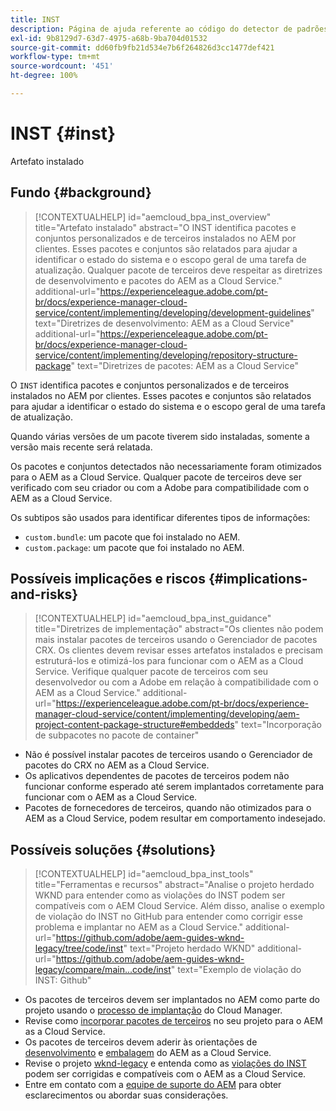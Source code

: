 ```yaml
---
title: INST
description: Página de ajuda referente ao código do detector de padrões.
exl-id: 9b8129d7-63d7-4975-a68b-9ba704d01532
source-git-commit: dd60fb9fb21d534e7b6f264826d3cc1477def421
workflow-type: tm+mt
source-wordcount: '451'
ht-degree: 100%

---
```


# INST {#inst}

Artefato instalado

## Fundo {#background}

>[!CONTEXTUALHELP]
>id="aemcloud_bpa_inst_overview"
>title="Artefato instalado"
>abstract="O INST identifica pacotes e conjuntos personalizados e de terceiros instalados no AEM por clientes. Esses pacotes e conjuntos são relatados para ajudar a identificar o estado do sistema e o escopo geral de uma tarefa de atualização. Qualquer pacote de terceiros deve respeitar as diretrizes de desenvolvimento e pacotes do AEM as a Cloud Service."
>additional-url="https://experienceleague.adobe.com/pt-br/docs/experience-manager-cloud-service/content/implementing/developing/development-guidelines" text="Diretrizes de desenvolvimento: AEM as a Cloud Service"
>additional-url="https://experienceleague.adobe.com/pt-br/docs/experience-manager-cloud-service/content/implementing/developing/repository-structure-package" text="Diretrizes de pacotes: AEM as a Cloud Service"

O `INST` identifica pacotes e conjuntos personalizados e de terceiros instalados no AEM por clientes. Esses pacotes e conjuntos são relatados para ajudar a identificar o estado do sistema e o escopo geral de uma tarefa de atualização.

Quando várias versões de um pacote tiverem sido instaladas, somente a versão mais recente será relatada.

Os pacotes e conjuntos detectados não necessariamente foram otimizados para o AEM as a Cloud Service. Qualquer pacote de terceiros deve ser verificado com seu criador ou com a Adobe para compatibilidade com o AEM as a Cloud Service.

Os subtipos são usados para identificar diferentes tipos de informações:

* `custom.bundle`: um pacote que foi instalado no AEM.
* `custom.package`: um pacote que foi instalado no AEM.

## Possíveis implicações e riscos {#implications-and-risks}

>[!CONTEXTUALHELP]
>id="aemcloud_bpa_inst_guidance"
>title="Diretrizes de implementação"
>abstract="Os clientes não podem mais instalar pacotes de terceiros usando o Gerenciador de pacotes CRX. Os clientes devem revisar esses artefatos instalados e precisam estruturá-los e otimizá-los para funcionar com o AEM as a Cloud Service. Verifique qualquer pacote de terceiros com seu desenvolvedor ou com a Adobe em relação à compatibilidade com o AEM as a Cloud Service."
>additional-url="https://experienceleague.adobe.com/pt-br/docs/experience-manager-cloud-service/content/implementing/developing/aem-project-content-package-structure#embeddeds" text="Incorporação de subpacotes no pacote de container"


* Não é possível instalar pacotes de terceiros usando o Gerenciador de pacotes do CRX no AEM as a Cloud Service.
* Os aplicativos dependentes de pacotes de terceiros podem não funcionar conforme esperado até serem implantados corretamente para funcionar com o AEM as a Cloud Service.
* Pacotes de fornecedores de terceiros, quando não otimizados para o AEM as a Cloud Service, podem resultar em comportamento indesejado.

## Possíveis soluções {#solutions}

>[!CONTEXTUALHELP]
>id="aemcloud_bpa_inst_tools"
>title="Ferramentas e recursos"
>abstract="Analise o projeto herdado WKND para entender como as violações do INST podem ser compatíveis com o AEM Cloud Service. Além disso, analise o exemplo de violação do INST no GitHub para entender como corrigir esse problema e implantar no AEM as a Cloud Service."
>additional-url="https://github.com/adobe/aem-guides-wknd-legacy/tree/code/inst" text="Projeto herdado WKND"
>additional-url="https://github.com/adobe/aem-guides-wknd-legacy/compare/main...code/inst" text="Exemplo de violação do INST: Github"

* Os pacotes de terceiros devem ser implantados no AEM como parte do projeto usando o [processo de implantação](https://experienceleague.adobe.com/pt-br/docs/experience-manager-cloud-service/content/implementing/using-cloud-manager/deploy-code#deployment-process) do Cloud Manager.
* Revise como [incorporar pacotes de terceiros](https://experienceleague.adobe.com/pt-br/docs/experience-manager-cloud-service/content/implementing/developing/aem-project-content-package-structure#embedding-3rd-party-packages) no seu projeto para o AEM as a Cloud Service.
* Os pacotes de terceiros devem aderir às orientações de [desenvolvimento](https://experienceleague.adobe.com/pt-br/docs/experience-manager-cloud-service/content/implementing/developing/development-guidelines) e [embalagem](https://experienceleague.adobe.com/pt-br/docs/experience-manager-cloud-service/content/implementing/developing/repository-structure-package) do AEM as a Cloud Service.
* Revise o projeto [wknd-legacy](https://github.com/adobe/aem-guides-wknd-legacy/tree/code/inst) e entenda como as [violações do INST](https://github.com/adobe/aem-guides-wknd-legacy/compare/main...code/inst) podem ser corrigidas e compatíveis com o AEM as a Cloud Service.
* Entre em contato com a [equipe de suporte do AEM](https://helpx.adobe.com/br/enterprise/using/support-for-experience-cloud.html) para obter esclarecimentos ou abordar suas considerações.
